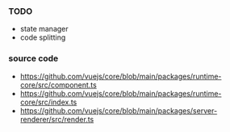 ### TODO
- state manager
- code splitting

### source code
- https://github.com/vuejs/core/blob/main/packages/runtime-core/src/component.ts
- https://github.com/vuejs/core/blob/main/packages/runtime-core/src/index.ts
- https://github.com/vuejs/core/blob/main/packages/server-renderer/src/render.ts
